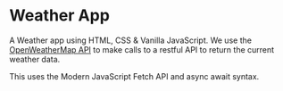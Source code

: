 # Weather App

A Weather app using HTML, CSS & Vanilla JavaScript. We use the [OpenWeatherMap API](https://openweathermap.org/current) to make calls to a restful API to return the current weather data. 

This uses the Modern JavaScript Fetch API and async await syntax.